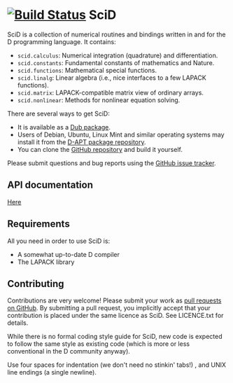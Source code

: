 [![Build Status](https://travis-ci.org/DlangScience/scid.svg?branch=master)](https://travis-ci.org/DlangScience/scid)
SciD
====

SciD is a collection of numerical routines and bindings written in and for
the D programming language.  It contains:

  * `scid.calculus`: Numerical integration (quadrature) and differentiation.
  * `scid.constants`: Fundamental constants of mathematics and Nature.
  * `scid.functions`: Mathematical special functions.
  * `scid.linalg`: Linear algebra (i.e., nice interfaces to a few LAPACK functions).
  * `scid.matrix`: LAPACK-compatible matrix view of ordinary arrays.
  * `scid.nonlinear`: Methods for nonlinear equation solving.

There are several ways to get SciD:

  * It is available as a [Dub package](http://code.dlang.org/packages/scid).
  * Users of Debian, Ubuntu, Linux Mint and similar operating systems may
    install it from the [D-APT package repository](http://d-apt.sourceforge.net/).
  * You can clone the [GitHub repository](https://github.com/DlangScience/scid)
    and build it yourself.

Please submit questions and bug reports using the
[GitHub issue tracker](https://github.com/DlangScience/scid/issues).

API documentation
-----------------

[Here](https://dlangscience.github.io/scid/api/)

Requirements
------------
All you need in order to use SciD is:

  * A somewhat up-to-date D compiler
  * The LAPACK library

Contributing
------------
Contributions are very welcome!  Please submit your work as
[pull requests on GitHub](https://github.com/DlangScience/scid/pulls).
By submitting a pull request, you implicitly accept that your contribution
is placed under the same licence as SciD.  See LICENCE.txt for details.

While there is no formal coding style guide for SciD, new code is expected to
follow the same style as existing code (which is more or less conventional
in the D community anyway).

Use four spaces for indentation (we don't need no stinkin' tabs!) , and UNIX
line endings (a single newline).
